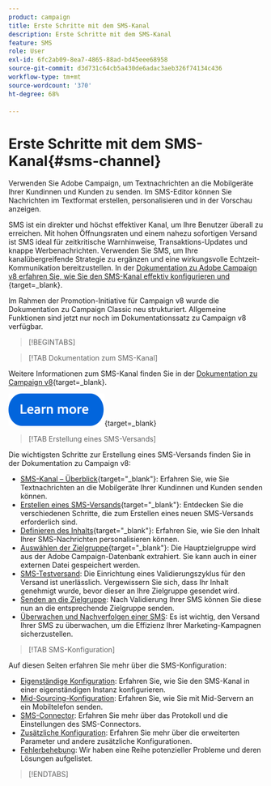 ```yaml
---
product: campaign
title: Erste Schritte mit dem SMS-Kanal
description: Erste Schritte mit dem SMS-Kanal
feature: SMS
role: User
exl-id: 6fc2ab09-8ea7-4865-88ad-bd45eee68958
source-git-commit: d3d731c64cb5a430de6adac3aeb326f74134c436
workflow-type: tm+mt
source-wordcount: '370'
ht-degree: 68%

---
```


# Erste Schritte mit dem SMS-Kanal{#sms-channel}

Verwenden Sie Adobe Campaign, um Textnachrichten an die Mobilgeräte Ihrer Kundinnen und Kunden zu senden. Im SMS-Editor können Sie Nachrichten im Textformat erstellen, personalisieren und in der Vorschau anzeigen.

SMS ist ein direkter und höchst effektiver Kanal, um Ihre Benutzer überall zu erreichen. Mit hohen Öffnungsraten und einem nahezu sofortigen Versand ist SMS ideal für zeitkritische Warnhinweise, Transaktions-Updates und knappe Werbenachrichten. Verwenden Sie SMS, um Ihre kanalübergreifende Strategie zu ergänzen und eine wirkungsvolle Echtzeit-Kommunikation bereitzustellen. In der [Dokumentation zu Adobe Campaign v8 erfahren Sie, wie Sie den SMS-Kanal effektiv konfigurieren und ](https://experienceleague.adobe.com/de/docs/campaign/campaign-v8/send/sms/sms){target=_blank}.

Im Rahmen der Promotion-Initiative für Campaign v8 wurde die Dokumentation zu Campaign Classic neu strukturiert. Allgemeine Funktionen sind jetzt nur noch im Dokumentationssatz zu Campaign v8 verfügbar.

>[!BEGINTABS]

>[!TAB Dokumentation zum SMS-Kanal]

Weitere Informationen zum SMS-Kanal finden Sie in der [Dokumentation zu Campaign v8](https://experienceleague.adobe.com/de/docs/campaign/campaign-v8/send/sms/sms){target=_blank}.


[![Bild](../../assets/do-not-localize/learn-more-button.svg)](https://experienceleague.adobe.com/de/docs/campaign/campaign-v8/send/sms/sms){target=_blank}


>[!TAB Erstellung eines SMS-Versands]

Die wichtigsten Schritte zur Erstellung eines SMS-Versands finden Sie in der Dokumentation zu Campaign v8:

* [SMS-Kanal – Überblick](https://experienceleague.adobe.com/de/docs/campaign/campaign-v8/send/sms/sms){target="_blank"}: Erfahren Sie, wie Sie Textnachrichten an die Mobilgeräte Ihrer Kundinnen und Kunden senden können.
* [Erstellen eines SMS-Versands](https://experienceleague.adobe.com/de/docs/campaign/campaign-v8/send/sms/create-sms/create-sms){target="_blank"}: Entdecken Sie die verschiedenen Schritte, die zum Erstellen eines neuen SMS-Versands erforderlich sind.
* [Definieren des Inhalts](https://experienceleague.adobe.com/de/docs/campaign/campaign-v8/send/sms/create-sms/sms-content){target="_blank"}: Erfahren Sie, wie Sie den Inhalt Ihrer SMS-Nachrichten personalisieren können.
* [Auswählen der Zielgruppe](https://experienceleague.adobe.com/de/docs/campaign/campaign-v8/send/sms/create-sms/sms-audience){target="_blank"}: Die Hauptzielgruppe wird aus der Adobe Campaign-Datenbank extrahiert. Sie kann auch in einer externen Datei gespeichert werden.
* [SMS-Testversand](https://experienceleague.adobe.com/de/docs/campaign/campaign-v8/send/sms/validate-sms/sms-proofs): Die Einrichtung eines Validierungszyklus für den Versand ist unerlässlich.
Vergewissern Sie sich, dass Ihr Inhalt genehmigt wurde, bevor dieser an Ihre Zielgruppe gesendet wird.
* [Senden an die Zielgruppe](https://experienceleague.adobe.com/docs/campaign/campaign-v8/send/sms/validate-sms/sms-send.html?lang=de): Nach Validierung Ihrer SMS können Sie diese nun an die entsprechende Zielgruppe senden.
* [Überwachen und Nachverfolgen einer SMS](https://experienceleague.adobe.com/de/docs/campaign/campaign-v8/send/sms/sms-monitor): Es ist wichtig, den Versand Ihrer SMS zu überwachen, um die Effizienz Ihrer Marketing-Kampagnen sicherzustellen.


>[!TAB SMS-Konfiguration]

Auf diesen Seiten erfahren Sie mehr über die SMS-Konfiguration:

* [Eigenständige Konfiguration](sms-set-up.md): Erfahren Sie, wie Sie den SMS-Kanal in einer eigenständigen Instanz konfigurieren.
* [Mid-Sourcing-Konfiguration](sms-set-up-mid.md): Erfahren Sie, wie Sie mit Mid-Servern an ein Mobiltelefon senden.
* [SMS-Connector](sms-protocol.md): Erfahren Sie mehr über das Protokoll und die Einstellungen des SMS-Connectors.
* [Zusätzliche Konfiguration](sms-send.md): Erfahren Sie mehr über die erweiterten Parameter und andere zusätzliche Konfigurationen.
* [Fehlerbehebung](troubleshooting-sms.md): Wir haben eine Reihe potenzieller Probleme und deren Lösungen aufgelistet.

>[!ENDTABS]



<!--
Use Adobe Campaign to send personalized SMS messages.

Before starting sending SMS:

* Make sure recipient profiles contain at least a mobile phone in their profile.
* Learn more about the Adobe Campaign [Delivery best practices](delivery-best-practices.md).

The key steps to send a SMS are as follows:

* [Configure the SMS channel](sms-set-up.md)
* [Create a SMS delivery](sms-create.md)
* [Define the audience](sms-create.md#selecting-the-target-population)
* [Define the SMS content](sms-create.md#defining-the-sms-content)
* [Send, monitor and track SMS](sms-send.md)
* [Troubleshoot](troubleshooting-sms.md)

In addition, you need to be familiar with SMS protocol and settings. Walk through the connection set up between Adobe Campaign and a SMPP provider in [this document](sms-protocol.md)

For global information on how to create a delivery, refer to [this section](steps-about-delivery-creation-steps.md).

>[!NOTE]
>
>Adobe Campaign also lets you submit notifications on mobile terminals, via its **Adobe Campaign Mobile App Channel (NMAC)** option. 
> 
>For more on this, refer to the [Get started with mobile app channel](about-mobile-app-channel.md) section.
-->